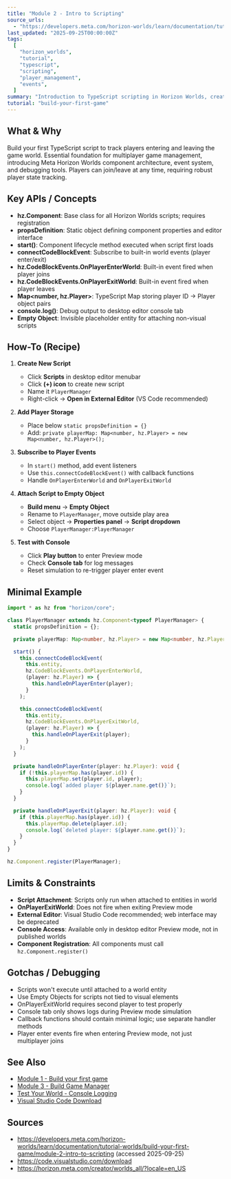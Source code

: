 ```yaml
---
title: "Module 2 - Intro to Scripting"
source_urls:
  - "https://developers.meta.com/horizon-worlds/learn/documentation/tutorial-worlds/build-your-first-game/module-2-intro-to-scripting"
last_updated: "2025-09-25T00:00:00Z"
tags:
  [
    "horizon_worlds",
    "tutorial",
    "typescript",
    "scripting",
    "player_management",
    "events",
  ]
summary: "Introduction to TypeScript scripting in Horizon Worlds, creating PlayerManager component with Map storage, Code Block Events, and console logging."
tutorial: "build-your-first-game"
---
```


## What & Why

Build your first TypeScript script to track players entering and leaving the game world. Essential foundation for multiplayer game management, introducing Meta Horizon Worlds component architecture, event system, and debugging tools. Players can join/leave at any time, requiring robust player state tracking.

## Key APIs / Concepts

- **hz.Component**: Base class for all Horizon Worlds scripts; requires registration
- **propsDefinition**: Static object defining component properties and editor interface
- **start()**: Component lifecycle method executed when script first loads
- **connectCodeBlockEvent**: Subscribe to built-in world events (player enter/exit)
- **hz.CodeBlockEvents.OnPlayerEnterWorld**: Built-in event fired when player joins
- **hz.CodeBlockEvents.OnPlayerExitWorld**: Built-in event fired when player leaves
- **Map<number, hz.Player>**: TypeScript Map storing player ID → Player object pairs
- **console.log()**: Debug output to desktop editor console tab
- **Empty Object**: Invisible placeholder entity for attaching non-visual scripts

## How-To (Recipe)

1. **Create New Script**

   - Click **Scripts** in desktop editor menubar
   - Click **(+) icon** to create new script
   - Name it `PlayerManager`
   - Right-click → **Open in External Editor** (VS Code recommended)

2. **Add Player Storage**

   - Place below `static propsDefinition = {}`
   - Add: `private playerMap: Map<number, hz.Player> = new Map<number, hz.Player>();`

3. **Subscribe to Player Events**

   - In `start()` method, add event listeners
   - Use `this.connectCodeBlockEvent()` with callback functions
   - Handle `OnPlayerEnterWorld` and `OnPlayerExitWorld`

4. **Attach Script to Empty Object**

   - **Build menu** → **Empty Object**
   - Rename to `PlayerManager`, move outside play area
   - Select object → **Properties panel** → **Script dropdown**
   - Choose `PlayerManager:PlayerManager`

5. **Test with Console**
   - Click **Play button** to enter Preview mode
   - Check **Console tab** for log messages
   - Reset simulation to re-trigger player enter event

## Minimal Example

```typescript
import * as hz from "horizon/core";

class PlayerManager extends hz.Component<typeof PlayerManager> {
  static propsDefinition = {};

  private playerMap: Map<number, hz.Player> = new Map<number, hz.Player>();

  start() {
    this.connectCodeBlockEvent(
      this.entity,
      hz.CodeBlockEvents.OnPlayerEnterWorld,
      (player: hz.Player) => {
        this.handleOnPlayerEnter(player);
      }
    );

    this.connectCodeBlockEvent(
      this.entity,
      hz.CodeBlockEvents.OnPlayerExitWorld,
      (player: hz.Player) => {
        this.handleOnPlayerExit(player);
      }
    );
  }

  private handleOnPlayerEnter(player: hz.Player): void {
    if (!this.playerMap.has(player.id)) {
      this.playerMap.set(player.id, player);
      console.log(`added player ${player.name.get()}`);
    }
  }

  private handleOnPlayerExit(player: hz.Player): void {
    if (this.playerMap.has(player.id)) {
      this.playerMap.delete(player.id);
      console.log(`deleted player: ${player.name.get()}`);
    }
  }
}

hz.Component.register(PlayerManager);
```

## Limits & Constraints

- **Script Attachment**: Scripts only run when attached to entities in world
- **OnPlayerExitWorld**: Does not fire when exiting Preview mode
- **External Editor**: Visual Studio Code recommended; web interface may be deprecated
- **Console Access**: Available only in desktop editor Preview mode, not in published worlds
- **Component Registration**: All components must call `hz.Component.register()`

## Gotchas / Debugging

- Scripts won't execute until attached to a world entity
- Use Empty Objects for scripts not tied to visual elements
- OnPlayerExitWorld requires second player to test properly
- Console tab only shows logs during Preview mode simulation
- Callback functions should contain minimal logic; use separate handler methods
- Player enter events fire when entering Preview mode, not just multiplayer joins

## See Also

- [Module 1 - Build your first game](./01-build-your-first-game.md)
- [Module 3 - Build Game Manager](./03-build-game-manager.md)
- [Test Your World - Console Logging](../test-your-world#console-logging)
- [Visual Studio Code Download](https://code.visualstudio.com/download)

## Sources

- https://developers.meta.com/horizon-worlds/learn/documentation/tutorial-worlds/build-your-first-game/module-2-intro-to-scripting (accessed 2025-09-25)
- https://code.visualstudio.com/download
- https://horizon.meta.com/creator/worlds_all/?locale=en_US
